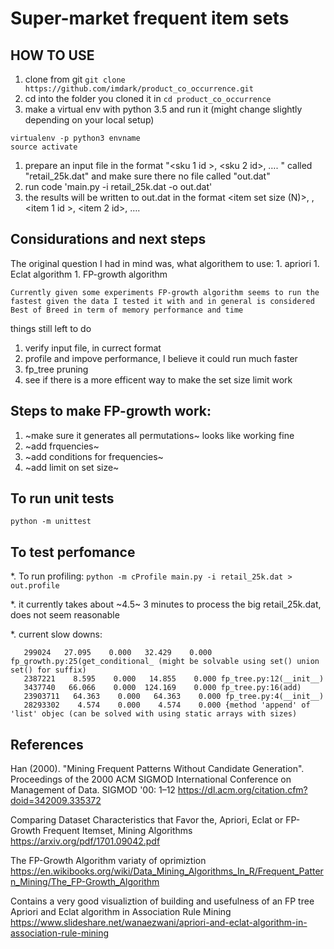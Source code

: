 Super-market frequent item sets
===============================

HOW TO USE
----------

1. clone from git
`git clone https://github.com/imdark/product_co_occurrence.git`
1. cd into the folder you cloned it in
`cd product_co_occurrence`
1. make a virtual env with python 3.5 and run it (might change slightly depending on your local setup)
```
virtualenv -p python3 envname
source activate
```
1. prepare an input file in the format "<sku 1 id >, <sku 2 id>, …. <sku N id>" called "retail_25k.dat" and make sure
 there no file called "out.dat"
1. run code 'main.py -i retail_25k.dat  -o out.dat'
1. the results will be written to out.dat in the format <item set size (N)>, <co-occurrence frequency>, <item 1 id >, <item 2 id>, …. <item N id>

Considurations and next steps
----
The original question I had in mind was, what algorithem to use:
	1. apriori
	1. Eclat algorithm
	1. FP-growth algorithm

	Currently given some experiments FP-growth algorithm seems to run the fastest given the data I tested it with and in general is considered 
	Best of Breed in term of memory performance and time

things still left to do
1. verify input file, in currect format 
1. profile and impove performance, I believe it could run much faster
1. fp_tree pruning
1. see if there is a more efficent way to make the set size limit work


Steps to make FP-growth work:
-----------------------------
1. ~make sure it generates all permutations~ looks like working fine
1. ~add frquencies~
1. ~add conditions for frequencies~
1. ~add limit on set size~

To run unit tests
----------------
```python -m unittest```

To test perfomance
------------------
*. To run profiling:
```python -m cProfile main.py -i retail_25k.dat > out.profile```

*. it currently takes about ~4.5~ 3 minutes to process the big retail_25k.dat, does not seem reasonable

*. current slow downs:
```
   299024   27.095    0.000   32.429    0.000 fp_growth.py:25(get_conditional_ (might be solvable using set() union set() for suffix)
   2387221    8.595    0.000   14.855    0.000 fp_tree.py:12(__init__)
   3437740   66.066    0.000  124.169    0.000 fp_tree.py:16(add)
   23903711   64.363    0.000   64.363    0.000 fp_tree.py:4(__init__)
   28293302    4.574    0.000    4.574    0.000 {method 'append' of 'list' objec (can be solved with using static arrays with sizes)
```
References
----------
Han (2000). "Mining Frequent Patterns Without Candidate Generation". Proceedings of the 2000 ACM SIGMOD International Conference on Management of Data. SIGMOD '00: 1–12
https://dl.acm.org/citation.cfm?doid=342009.335372

Comparing Dataset Characteristics that Favor the, Apriori, Eclat or FP-Growth Frequent Itemset, Mining Algorithms
https://arxiv.org/pdf/1701.09042.pdf

The FP-Growth Algorithm variaty of oprimiztion
https://en.wikibooks.org/wiki/Data_Mining_Algorithms_In_R/Frequent_Pattern_Mining/The_FP-Growth_Algorithm

Contains a very good visualiztion of building and usefulness of an FP tree
Apriori and Eclat algorithm in Association Rule Mining
https://www.slideshare.net/wanaezwani/apriori-and-eclat-algorithm-in-association-rule-mining